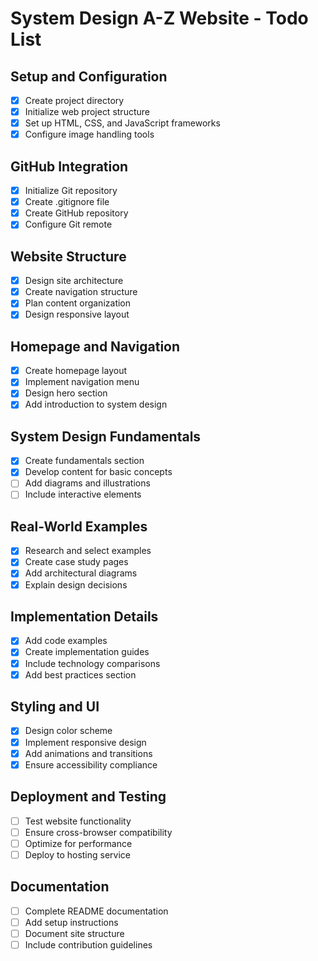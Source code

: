 # System Design A-Z Website - Todo List

## Setup and Configuration
- [x] Create project directory
- [x] Initialize web project structure
- [x] Set up HTML, CSS, and JavaScript frameworks
- [x] Configure image handling tools

## GitHub Integration
- [x] Initialize Git repository
- [x] Create .gitignore file
- [x] Create GitHub repository
- [x] Configure Git remote

## Website Structure
- [x] Design site architecture
- [x] Create navigation structure
- [x] Plan content organization
- [x] Design responsive layout

## Homepage and Navigation
- [x] Create homepage layout
- [x] Implement navigation menu
- [x] Design hero section
- [x] Add introduction to system design

## System Design Fundamentals
- [x] Create fundamentals section
- [x] Develop content for basic concepts
- [ ] Add diagrams and illustrations
- [ ] Include interactive elements

## Real-World Examples
- [x] Research and select examples
- [x] Create case study pages
- [x] Add architectural diagrams
- [x] Explain design decisions

## Implementation Details
- [x] Add code examples
- [x] Create implementation guides
- [x] Include technology comparisons
- [x] Add best practices section

## Styling and UI
- [x] Design color scheme
- [x] Implement responsive design
- [x] Add animations and transitions
- [x] Ensure accessibility compliance

## Deployment and Testing
- [ ] Test website functionality
- [ ] Ensure cross-browser compatibility
- [ ] Optimize for performance
- [ ] Deploy to hosting service

## Documentation
- [ ] Complete README documentation
- [ ] Add setup instructions
- [ ] Document site structure
- [ ] Include contribution guidelines
